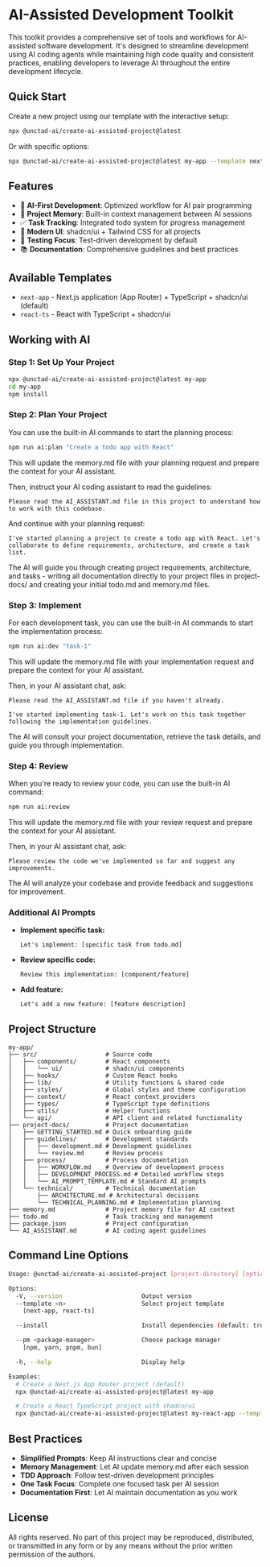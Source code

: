 # AI-Assisted Development Toolkit

This toolkit provides a comprehensive set of tools and workflows for AI-assisted software development. It's designed to streamline development using AI coding agents while maintaining high code quality and consistent practices, enabling developers to leverage AI throughout the entire development lifecycle.

## Quick Start

Create a new project using our template with the interactive setup:

```bash
npx @unctad-ai/create-ai-assisted-project@latest
```

Or with specific options:

```bash
npx @unctad-ai/create-ai-assisted-project@latest my-app --template next-app
```

## Features

- 🤖 **AI-First Development**: Optimized workflow for AI pair programming
- 📝 **Project Memory**: Built-in context management between AI sessions
- ✅ **Task Tracking**: Integrated todo system for progress management
- 🎨 **Modern UI**: shadcn/ui + Tailwind CSS for all projects
- 🧪 **Testing Focus**: Test-driven development by default
- 📚 **Documentation**: Comprehensive guidelines and best practices

## Available Templates

- `next-app` - Next.js application (App Router) + TypeScript + shadcn/ui (default)
- `react-ts` - React with TypeScript + shadcn/ui

## Working with AI

### Step 1: Set Up Your Project

```bash
npx @unctad-ai/create-ai-assisted-project@latest my-app
cd my-app
npm install
```

### Step 2: Plan Your Project

You can use the built-in AI commands to start the planning process:

```bash
npm run ai:plan "Create a todo app with React"
```

This will update the memory.md file with your planning request and prepare the context for your AI assistant.

Then, instruct your AI coding assistant to read the guidelines:

```
Please read the AI_ASSISTANT.md file in this project to understand how to work with this codebase.
```

And continue with your planning request:

```
I've started planning a project to create a todo app with React. Let's collaborate to define requirements, architecture, and create a task list.
```

The AI will guide you through creating project requirements, architecture, and tasks - writing all documentation directly to your project files in project-docs/ and creating your initial todo.md and memory.md files.

### Step 3: Implement

For each development task, you can use the built-in AI commands to start the implementation process:

```bash
npm run ai:dev "task-1"
```

This will update the memory.md file with your implementation request and prepare the context for your AI assistant.

Then, in your AI assistant chat, ask:

```
Please read the AI_ASSISTANT.md file if you haven't already.

I've started implementing task-1. Let's work on this task together following the implementation guidelines.
```

The AI will consult your project documentation, retrieve the task details, and guide you through implementation.

### Step 4: Review

When you're ready to review your code, you can use the built-in AI command:

```bash
npm run ai:review
```

This will update the memory.md file with your review request and prepare the context for your AI assistant.

Then, in your AI assistant chat, ask:

```
Please review the code we've implemented so far and suggest any improvements.
```

The AI will analyze your codebase and provide feedback and suggestions for improvement.

### Additional AI Prompts

- **Implement specific task:**
  ```
  Let's implement: [specific task from todo.md]
  ```

- **Review specific code:**
  ```
  Review this implementation: [component/feature]
  ```

- **Add feature:**
  ```
  Let's add a new feature: [feature description]
  ```

## Project Structure

```
my-app/
├── src/                   # Source code
│   ├── components/        # React components
│   │   └── ui/            # shadcn/ui components
│   ├── hooks/             # Custom React hooks
│   ├── lib/               # Utility functions & shared code
│   ├── styles/            # Global styles and theme configuration
│   ├── context/           # React context providers
│   ├── types/             # TypeScript type definitions
│   ├── utils/             # Helper functions
│   └── api/               # API client and related functionality
├── project-docs/          # Project documentation
│   ├── GETTING_STARTED.md # Quick onboarding guide
│   ├── guidelines/        # Development standards
│   │   ├── development.md # Development guidelines
│   │   └── review.md      # Review process
│   ├── process/           # Process documentation
│   │   ├── WORKFLOW.md    # Overview of development process
│   │   ├── DEVELOPMENT_PROCESS.md # Detailed workflow steps
│   │   └── AI_PROMPT_TEMPLATE.md # Standard AI prompts
│   └── technical/         # Technical documentation
│       ├── ARCHITECTURE.md # Architectural decisions
│       └── TECHNICAL_PLANNING.md # Implementation planning
├── memory.md              # Project memory file for AI context
├── todo.md                # Task tracking and management
├── package.json           # Project configuration
└── AI_ASSISTANT.md        # AI coding agent guidelines
```

## Command Line Options

```bash
Usage: @unctad-ai/create-ai-assisted-project [project-directory] [options]

Options:
  -V, --version                      Output version
  --template <n>                     Select project template
    [next-app, react-ts]

  --install                          Install dependencies (default: true)

  --pm <package-manager>             Choose package manager
    [npm, yarn, pnpm, bun]

  -h, --help                         Display help

Examples:
  # Create a Next.js App Router project (default)
  npx @unctad-ai/create-ai-assisted-project@latest my-app

  # Create a React TypeScript project with shadcn/ui
  npx @unctad-ai/create-ai-assisted-project@latest my-react-app --template react-ts
```

## Best Practices

- **Simplified Prompts**: Keep AI instructions clear and concise
- **Memory Management**: Let AI update memory.md after each session
- **TDD Approach**: Follow test-driven development principles
- **One Task Focus**: Complete one focused task per AI session
- **Documentation First**: Let AI maintain documentation as you work

## License

All rights reserved. No part of this project may be reproduced, distributed, or transmitted in any form or by any means without the prior written permission of the authors.